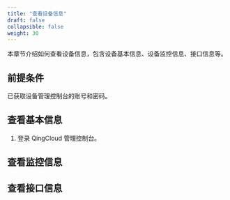 ```yaml
---
title: "查看设备信息"
draft: false
collapsible: false
weight: 30
---
```


本章节介绍如何查看设备信息，包含设备基本信息、设备监控信息、接口信息等。

## 前提条件

已获取设备管理控制台的账号和密码。

## 查看基本信息

1. 登录 QingCloud 管理控制台。


## 查看监控信息



## 查看接口信息
